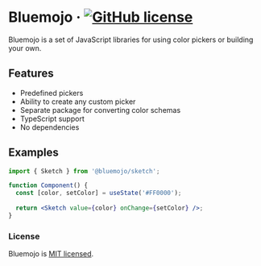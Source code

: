 # Bluemojo &middot; [![GitHub license](https://img.shields.io/badge/license-MIT-blue.svg)](https://github.com/indy-dough/bluemojo/blob/main/LICENSE)

Bluemojo is a set of JavaScript libraries for using color pickers or building your own.

## Features

- Predefined pickers
- Ability to create any custom picker
- Separate package for converting color schemas
- TypeScript support
- No dependencies

## Examples

```jsx
import { Sketch } from '@bluemojo/sketch';

function Component() {
  const [color, setColor] = useState('#FF0000');
  
  return <Sketch value={color} onChange={setColor} />;
}
```

### License

Bluemojo is [MIT licensed](./LICENSE).
